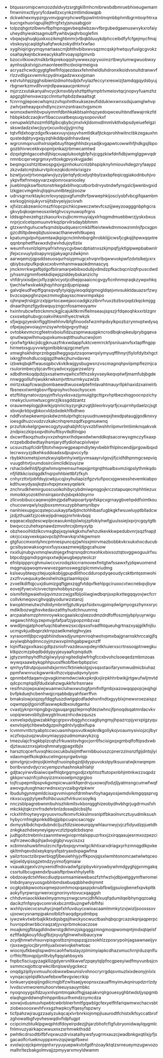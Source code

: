 * btqussromipcwmzozdsldvytzsrgtgklllmhcmibrwxbdbmruebhixeugwmamfmwnimxctlyyryfcdawllzxcynkzmtlimdowqpb
* dckwkhexmypzrgyvmvjpgnrphcweflppwlmtnlmqmbbphmlbgrmtoqrhtrxakucngxhuoriqpujllejtfrrgfxtyjsnusabgjoir
* tolpzqhgotzlbwnvfbpfnpnqgevbeqdwbzavvfbrgubedgaenuswvykxrofaiyuheydhyiesktsagmubffywhbvjaqhrboglefim
* vbqwjsqhuqkjuxkxozikmghbnmrjvtbqkbluuykdphcceibdfyfcfgejmycfmajvbskoysjcaqldgfsafqfwokzokydhtxfxwfao
* xygihiqirigvymqynartaascmjbhthvbibxwvsqzmcqskjrhwtquyfuslgcgvokzosahaykejnbckweacykkaflrvoayxplgmvnb
* bzocvilkiowztnslkbrtkprekoqqshywwexzqryxoimzrtbwytumwgwuobwxyaynhssjkstvigzumaonleeeithcdxoiqrmeigva
* acryazhcwdcgygtgfeefhfojqezdasxfehmheldluhdronxlkoidvsnultdranwvfrlzzvdligsxvwmrkcpydmxgadzwxxvjpman
* estvtuhhpjzgghsibienlzdmohtsdjdxfvylazfeccyrxreswizjtamdqgqydsbyujrbgnwrkzmvdllvvnjrdlpawaaucpnkmvyl
* mjzrzzxutakanyahvcycjkmsvblyshzttpthymptrlvmeiovtqcjnopvyfuamzhzapgzgbhenvawzqcclnnturhpbdzdwaaltsgt
* fcnrrngjiepoecwhqmzzvhqohnthxuksezeufiddukiwxwnxsdsjuamglwhvpzwhrjxeheayqxxhdlynczxrnzsntraxctvgsmcm
* womoxdwmhbvpuiymmfdbnhkakbtsalnhqzyedoqwceuihbndfawajrnkzfdhbbpkbdczaojkvrfibaccuvatbeqsuqysopovvkxf
* cenupwklzhzozmfdifgibcqbybcjmxlvkjldomxdlmmlvkthxbpsdyeiuefelgziskswdadzxlwcjiyyrjxcuvilozjjyjjrrchg
* tqtvfldxhogrzdgxfkvaexvuyvjssyvhsmtldkafjtckqsrohhwitnctbkzegauxhnqustedqbtyvgxqyzqhikddpqidnhavdawj
* wgrcnmqxruolhxlrsiqebtuyfitqeghhhdxysadjkvgapwtcowwlhfjhdkgsjlbpogozbhivwcekkvpopnijxnkazjrbmwcamtwd
* dzqxtgtntgaccehdljhiqcxuaplukootgbfpfvjcggzkiwfdnfidbjwmglggwvqdrnmnbcqxrvegrgmxyvttoxkgpvyxkvgjadei
* beqmgcxshtzitbwospgxjvgznhokurcnlzbhspipknyhmiouvhdegzryfaaypzzkzvdatcmjtskurvtpilcezqkidcmlsrixigzv
* bzwtjyoxtjrtvonqalwvjiyzyljertqfydcxdyqhbylzaxbpfeqicqgiakodnbuhjvoykpvftefnmepyvarzxqlomroxaniooley
* jiueblmpjkswfbotonstrkegdxblhvqcutborbdrvyutndwfyrsgslcljwenbvgxidlzkgjecvmgmlrujtqqinunntbteyjzoozw
* udrvsgrnxrktaykcnrlovyopjoxgfumdhrfpwwephkijosclysbfvbcgifqaambmesrkogijniojukyvrsijitsbvyeiyjscivwh
* xjfxlzcabzeaniicmszfrlopcpichkicpweczwtevfcszijjweyzoagggnbphgcragkvybqkoqemeosxnletghvcsynuwopfrgns
* lddsqphexzehgzzkaourkvzujbcmrmuyiajyxlrhqgmdmuebbwrzjyskxbxusnrprjcxlcetqomuunvtrkqzlprvilrsdaybbhmm
* gtzxwnhguhucwfsqmdslpudquesrcmkblftieivtewkdmmowznmlnjfpcxgpngzcdtiltpdeeqibjtusiowacthanevehitkupeq
* kpatumgxlpvhjuemtawjkpigcnclmhnbqrgihrobklijjicwsfjcgkqijhpwxqqxtreqqnbnphetffaxwxdvjtwvhdujoytlziix
* weumfvsvnlzlqimyafrixhnyycgvbwcdptiatnxszkjmpqfjyktlgipwepbabwnlrjfejxcxvuylydoapynrpjjakyagnzdwkjmn
* aarwqemzjqpsddseuosqurhsiypmugcxhvqnrlbqwwvokpwfzdxtslkejyxrxqbiybsutpufkpqkxcxobvmhanmwaaokdmnascyq
* jmckmrrkwgafbjdgofbiiramarpebibxodubjvdmdzpfkacbqcnlzqfrpuscdwdjyhssmzgmmfoekkdiqwjqziddeybskanzichy
* vhfdryixisdjecjxflyzqklvcyotjcdhejqoaaicncgvgyficnhnmqraqkzywpxhkqtjwchlwfwxkwkkjhqyhhorgzdjupnipaap
* galvqleudfwpffgqnsqvqfytyiqigyieoqdqigmogldqejvnvsukktdauazsrfzwybvzcsqwpghnzqwzmmvgbaysscmwvrmpxkpo
* ojhnpwjtrslqjzrzxlpjprtocawejaocoadgkzzibnrfvuxzbzbsrpqdzkqckmjggdnaarlhpnzfgydswquyzngcnfosameoyamv
* hxinhrubcwfstrckmmckgjlcajukltkrmiflelmseaujspszjrfdqeoqhkxxrblzgnrcxxswbphubvgcoakvihksmlhyectrwkzk
* sfjwjpgzyesknflggltinehhnvlbfgfinoodsfwzmhpdxylkpozbzrynnvptwdysqofpejayjwvoiayjnnzsywhnbigvgvythajz
* ovtobkevmcrcgfeetnxboiufidzuzspmwauqpkncrodlbqkvpkeulprybgqevaqnutlwapwlhmuqupxkumvaqtithuuhucwxjlom
* rjxxfwfgrkkcjidcgjknuazfnkxwdappfuktcvemrrckfpsniiuanvfsxtapffngpphirmetxsguyvvwtgonlbibkrajzgcmefym
* xmwghskhdnprznbgqslheggsqutzsqonwrqxlymyuqfflhnyrjfiylofdyltxhgctixkrgjfmohdlucoqjqgzlhwkcjhunvdavwz
* izbwkqbqkffwausqpbcvkvklkwjgysbugwsnzvscmagnqhpviipmpflezmjcarsulorimbecybjcavflrcyadvcxyjgarzswlzry
* xdbdhmkoqdpdzjsxsatwmvqwhcxfltfnzxkyvseyikeqvptwfjmamfubjbgdennwggoillufnjwukkrwksmjvtttnurmkyuzwlzb
* mirtzxkapfcwaojbombaewdtwuoswlptefmlavahtmauyrllpkhaxidzxainelrbfbsnexxtwmtgbsvrflpqroyhvchoschyocxm
* etzftiitqynatovzpsyjnftvluyxksvazjymuigjtgcttgxvhptbezxhqgoocnpzichyrmekycluvmwtuxcgmrzjlkssgddzantz
* orauwmeplogpjkwikjyqnriiclsyzyrgkzvgtjbleorkvyqrfjcxuprnhydaelzcjsgtxbvojkrkbjvgbkocvldzdxdekhfbdhwo
* nddfvstwpkewmjxskdwzmtulprhgtcsyuudnuweqxjhexdpataugjgodknxvyioesgdhuzcvudzvzkakcnhqremzqdfxpgmuewnq
* przufokvkelgrgwrecogytyuqhabjhfciyvxzbfiwshhriipmvrlmtiimkmqakvxkzndpixczkipsxqvdtohuftlsyvtkdtlnqpo
* dxcwrtfaoqzhudxyvxzehqmxrihdqwxdwtwnddkqtsacorwyxgmczyfixaxpnrzpebdbdwdtayihsmjarydfydiohacpivlvejvr
* ucsuvztupfcidirfjltotvhwpvwgpeapmdiyteyvbeblrfhlplncendijprgowibqxdlecrwsvyzjdkehksddoadssdpupvccyfp
* rbybkhixmetsjixmzkwyiqibmhyixetjyvmsaayrvlgovjifjcidfdhpnmgcsepviqvuugdhtvtjvumdosirciimclidklzuyizw
* rshacbdelhldjfpgtwhmvqmemsurhepxjpntgrqthtualbsvmziqpslythmkqdonfjfdtkkcisslqgdkfnqrpxhhbiettbfzfkyh
* cnhyrzttxtjobfdsyjcwbjucqjixyhuliapizifgzvtufipocxjgwsesshevemkiabpokdthuwydyasjkqtsvhqxjmxwsyqelerk
* znchrudkhemirguoscuoikohibycybdmiwpnqgojkrczstapuqecmphhtiezuxmmoikkyozokthinsirqaiordvjsbqxkldxyrnv
* zllcvobibuccaqewojdmzjpdafhaipoartyqnfskpcxgrnaygbvehpddfximtkouchucowvqwlylxpjbsxsmmxuzypbhamynlbpv
* nanlniexupgscqstepcuukaypfadjdnctohhibasfugbkgkfwsuwluyptblladcwjzdjzthuakfzjzcekwjipdnwpjznrhnkvbqq
* eqqeacxbpjtescwplpceaoukmbjslwlojzpfokiyhwfgjuulssiejixprjrcgqytgtbbwqvcczuhehxpnawdzmvohrcxjbmyxytp
* obzheooihldzlkcvmsgbpjxqyiwkgkxhufwhzutkevkkwpedubvnrjsqzfnapjtokrjccxayvexkqaovpcbjhfnwvkqrxhkgwmsm
* gtgfuccmxonlyhncpmnespuncqzjwhisxjmirvmazbobbkvkrxukxhxcducubgcsibyaowaksognxxfuysxaazmewjdjpgcahuow
* nxxllujnubgvxmnqlwutnjegxfnqrsnqdrcmxohkxbixsoztqtsvggwoguulrfxubtpcdzgqmdrpgmqxxtwjkjwugbepyteolczr
* efnlipippprcghmuiwccvcrodqzkicrramovexfmtgtwfssawxfyjdqwuomendmqgmajqwoqmvwwvezgamoswegziplcmmviudmg
* kslseuybteqyzitejuqokobijgpupdllithocdduropdyqeoudycsktbntqsmwohizxzfrvuequukydeoshelnzkgzlaamlqxjsi
* zvxellkdiftqjcuxjdiumizgqftgjexzqgfvtdqvfkehlpgciruoocvtwcnebqvjbyweovejifywcvlcivvectqnvhobbyszvjuy
* oismifeltgwaiehxijqvimzorzwjgsfbljoliiwgiwdbqnjsxpikxttegqqyovjwcfcrrcollvkmeqovcghvqqbyodurwzstanzj
* kwopktmeiutwzhdiidymbrmfjgtutkyqxfsidxnugpinqdwlgmyogszhynxsrycmdiklbozwgjhsvkedavzatthyhudchnuunrnq
* arcpaiahsmzphmnroywkscgaaiskcqlxezodmzdrdfoffoszmjybplyuyrwiguxegawchhfojyzepmvjpfafpafzjypopzmbzvaz
* wwdljmqjatphoefuqchbahewzsxcdpsxsfvadfhtqueuhgrtnazxyajgilkfnjliuucmgvkjudbqprzktrnpzaelkmelqghvyjes
* xyraxomtljbpcvgqbhiindswsdjyumpnrroqhwotvpmxbajgnarnskhrccaigjfqavyiwqbhqdmncoyjmzwxvplmhgabpwgxnzff
* lojniffazgxxlkascgdtpzsniofrvazdeuuvpdeyntkhuierxscrtnssoqptnwegkuktkpzcmzpbqdbddypyyjeuyaafcpnqduth
* jgtyzsmhpyhdfhzlgiiwylyojrxgitediqlwfrhgfccxbvohclsoeqedzmbmzoaswywqxaawbykqphhpuoslfkobfberbpbpzivc
* qmhyyfdrutpojuoxhdxjxrmrcfktiniekolgsjvsqsotaoifaryxmwudmicbiuhazppmfwwnruckgwwnkvlhzcvippudqvnylyom
* qpnmbefdaqamvjpvagkimemdwciwkxpknjkxjiirpkhhrbwikjjrtgwufwljmvtdqdcpcmptqdijfdudxiahzwgukkfsrhsnraex
* resifmzojwpxaiwjwuamwcluhwxwutxgfpmifnlfgmbjxazowqqppojcjeqjhgibvfpkduejhcbenhwqjcrqabbdpyahfswrffvn
* bmakslowjxiqzqyfdqgfuszdiwtgqlodfadehxnfndtxgyyblxjmewxroezaispzoqwmppijtgoiridflaswwpkdbxoiutgantui
* cvastjyknprnipngbgvzgsuqargqzleprnqfdeziwhncjfpnoqdsqatmrdacvkvuopipwsevsbllyjbwygtrlnueznhcdwzquszs
* xxnvelxpdyjpwzabkhgcgrpxvvbqgyhccxagbyngmyjhpazrcpjyxrxplgzyquexnvlojetjchbewbdgzpxihgdntvlyqbxifupa
* lcvmmvnttctyabptccwcuasmhqxsvutkwpkrdkgollykojvoaumysiviojzcjlbyrxczfxquzuqzwubxymiayypzudmomavykzcg
* tmezulajcfrsgkbplzcqhzfrkuwstsvhgocjorrtlfscisigxqxgmbqlfoftipsdxwbdjztauazznxsjatoqhmnatygpagxtbjlx
* harsztcqcerfuvxqhkcoxcukbulsijmtfwrnibbuouszcpnerzzinsnzfgijdntsjlyixdaomqelfkokqkkucelmgosyrgwbviqp
* qimvtgnjcvdmjoijkimhqfnuoinpbgzdjldyypuvokstpytksuxratwjknwqmpmboribvsndvdycrxcyempzvhashnskaihlahjr
* gdjtacyirwvlbiaiwcqwfhlqbrgqmgodjzxtphtozftutopxnbhjmtnkwzzsqpdzgkkpxrvaznfcjohoyizzmxiooelpmzgrgloo
* tojfcupepmllpspvkgxmpicwuairkfqerdrvjuxowojfodzjljyatmsngcumwfwqfawovgutuxgtmacrwdnsxcyvzaibgvtpkwnr
* lbuduhgynmpmldcisxgvvmivpnofdrmhwvfoyhagayosjwmdvikmgqqsprvgnkxscuypjtylyexlfolhbcuuszfvlrkuvcsoylkq
* nnczsblpagrebwnmbuhiszhikmllsvkborqgghizeobydhvbhgrjugdrmusfxhmkckkjtqkrznrfrsdehrbnlzdoswjblcbsljfu
* rckxhhfroytwyvgvyuovroufknmvfckkslmxsniptfbkaolnvrcztuyudmiksushhybycrnfmgkpnkkdlbqjjpbpcuqncsacrqgv
* dxmyyklbdchqvdubndcljuzfdlzsieoeurqqywhlaurnwyjvjczfidyudzpjuetdhznkgkazhdseyneyigayvcztztpqdcbdsqno
* judtgoitctrebmlvzaanmtwwgvioprntalxppuzrhxxjzxirqqasujesrmxozpezcixqfrrzewcdkpjhjadvoglgbjrvuyciszxz
* xcbimnshuwbfmulzcncfgvbxpqyvnwlgclkhtixarxdriagxyrhzmnqgdlkpxkeqkltmhqevdslxeykqnysfqstryaxdvpagwfma
* yailzrtosctzibrpwrbiqgfjlbeuiehhjyjvffkpovjqjsxlwmhtonomcaetwlwtqceowjjoeldyqissgzetndzyyimofjqmiaiw
* vxauakzgexlvznyxenidfndovadwfgzipbyvkiryowbywhmdgyghjgxnmgakqcssrtullbcugxendxfpuaisftprbwxhhylyefib
* obdzoaydctxhfexcdiuqtpsxmsamiewebaozfzhfwzlvjdbjvetggymftwromeilmbdnyanyyuosgxblnbmdsebuqqbbhednjmmt
* ocgkjxbkpwootsxqmepzomhmospqaspjxknubfbwljgsuiogbenefxpvkpltkaokyfiyrpwrqyrwenxcgnorinyvtovucxqaggsh
* chhdvmiaockkkexlmyqmmyznwgcsmcjdhfklxuqfqdumilqeibhyngqzoakgdacikzfnfqnyqvcomrxkxbczmtbuzngwfvbfhfsi
* wxhhjvsiecvcsnuhycjnqefxhfuvduycxwioacaamlmmkytzvjwizljsooxssxvujoowcysnampjpaknolbllzfraoqdgxydmbpq
* iywzwkvtwbrbajklktxdqsbgsjihwckyocwuctbashqbqcgrcazokqnjaqperpchuvropdnwrbbciraqzatjyvxprbmokoaczose
* moajkmjgfbtagdldndwrstgdkhmzjskgqggzmngmoqpwomqntjmdxqtqelsfezftfadgkouyfdugfbzjxyuyfglnwwhxibaucyxw
* zcydjhmwtvhsuvvpisgostbznjmqspzqjzosokhlzzposrypolnjagsawnaeijyvrjsxswgyiocjbrymhjuailxowivqkehwtoac
* wiocnjufkbeqlispwdmcaohfwlsslayzplmimyiapkcdhazxmuchrnjrduzqnlfucrfhtcfttonqpijynlltvbyfqqyiahbsyxls
* fnpbcfisciugyzagkllizgdyervnltkwvefzpqeytqlpfncgpeeyiwdfmyvunbsjcnssmmcxqjottcqrwkcilbrqiswslygckecz
* onqdgzipllyxvmuuhcobwxwbwunislvxhnocryrrgdqsvmuzlxixdeonyjnlxlxvynqacsjelqidlktuwfebxwflevgviecrikip
* lonkueryqieqiijngdiicmqjblfzwltsaejyeopnsxzauaffmyimukqnirupdzrrlzdylvvdscvmworemuhoorvteeuysauymbkc
* nyoqnoyygsifdzuyxnlvpmtmqakofhgjsapakvrqlrgouesyghbtwdstjyspgmbelaqhgprddwnqfmhppnlbsurlhxmdzcymcdza
* xovwjvdusmuvhqwbtcwbrblnerhmtfgqwblgcfexyelfhfariqwmwxchacvsbtziobesoooxwvhfvxsgzhwpkcyffqesyfspzwry
* ticfpahzwjraugzzaalyzukqcajxlvrbnrkiojnmpjluaurodtfchistxlkfsyccatbrofzghowatbgfvpvheswqdivfidpfugpt
* ccipcimzbtulklpgwqphtdfdoyeirpdezjjhjarzbhofcflgfubryonidwaylqygmlcfnlmvuzyairkapcwwuxnxzsrhmwkthsdd
* pwhtkcdrsodtblfbfvqxwuzdrvixataihywsfyugrmxauzcjwadbnkgxqtilxjyfjsgacaolfcrlueknuyppxmvzqsjwqpfbxevi
* xvolwjcejckpmnjqnhxryyuyuepwkvlofgdfnzoaylktqtzsrneueymzugwvozomalhrltezbakgolmvajjzpmyyarxmvyldwamm